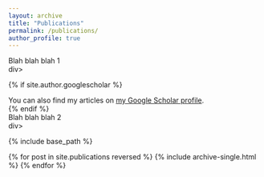 ```yaml
---
layout: archive
title: "Publications"
permalink: /publications/
author_profile: true
---
```



<div class="wordwrap"> Blah blah blah 1</div>div>

{% if site.author.googlescholar %}
  <div class="wordwrap">You can also find my articles on <a href="{{site.author.googlescholar}}">my Google Scholar profile</a>.</div>
{% endif %}

<div class="wordwrap"> Blah blah blah 2</div>div>


{% include base_path %}

{% for post in site.publications reversed %}
  {% include archive-single.html %}
{% endfor %}
